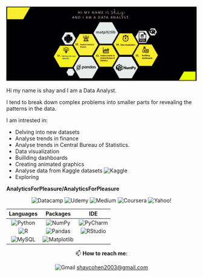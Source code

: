 ![read_me_file](https://github.com/AnalyticsForPleasure/AnalyticsForPleasure/blob/main/b3_larger.jpg)



Hi my name is shay and I am a Data Analyst.

I tend to break down complex problems into smaller parts for revealing the patterns in the data.

I am intrested in:
- Delving into new datasets 
- Analyse trends in finance
- Analyse trends in Central Bureau of Statistics.
- Data visualization
- Buillding dashboards
- Creating animated graphics
- Analyse data from Kaggle datasets ![Kaggle](https://img.shields.io/badge/Kaggle-035a7d?style=for-the-badge&logo=kaggle&logoColor=white)
- Exploring 




**AnalyticsForPleasure/AnalyticsForPleasure**



<center>
  

![Datacamp](https://img.shields.io/badge/Datacamp-05192D?style=for-the-badge&logo=datacamp&logoColor=03E860)
![Udemy](https://img.shields.io/badge/Udemy-A435F0?style=for-the-badge&logo=Udemy&logoColor=white)
![Medium](https://img.shields.io/badge/Medium-12100E?style=for-the-badge&logo=medium&logoColor=white) 
![Coursera](https://img.shields.io/badge/Coursera-%230056D2.svg?style=for-the-badge&logo=Coursera&logoColor=white) 
![Yahoo!](https://img.shields.io/badge/Yahoo!-6001D2?style=for-the-badge&logo=Yahoo!&logoColor=white)


<div align="center">

Languages | Packages | IDE
:-:  | :-:  | :-: 
![Python](https://img.shields.io/badge/python-3670A0?style=for-the-badge&logo=python&logoColor=ffdd54) |  ![NumPy](https://img.shields.io/badge/numpy-%23013243.svg?style=for-the-badge&logo=numpy&logoColor=white) | ![PyCharm](https://img.shields.io/badge/pycharm-143?style=for-the-badge&logo=pycharm&logoColor=black&color=black&labelColor=green)
![R](https://img.shields.io/badge/r-%23276DC3.svg?style=for-the-badge&logo=r&logoColor=white) | ![Pandas](https://img.shields.io/badge/pandas-%23150458.svg?style=for-the-badge&logo=pandas&logoColor=white) | ![RStudio](https://img.shields.io/badge/RStudio-4285F4?style=for-the-badge&logo=rstudio&logoColor=white)
![MySQL](https://img.shields.io/badge/mysql-%2300f.svg?style=for-the-badge&logo=mysql&logoColor=white) | ![Matplotlib](https://img.shields.io/badge/Matplotlib-%23ffffff.svg?style=for-the-badge&logo=Matplotlib&logoColor=black) | 
</div>


📫 **How to reach me:**

![Gmail](https://img.shields.io/badge/Gmail-D14836?style=for-the-badge&logo=gmail&logoColor=white) shaycohen2003@gmail.com


